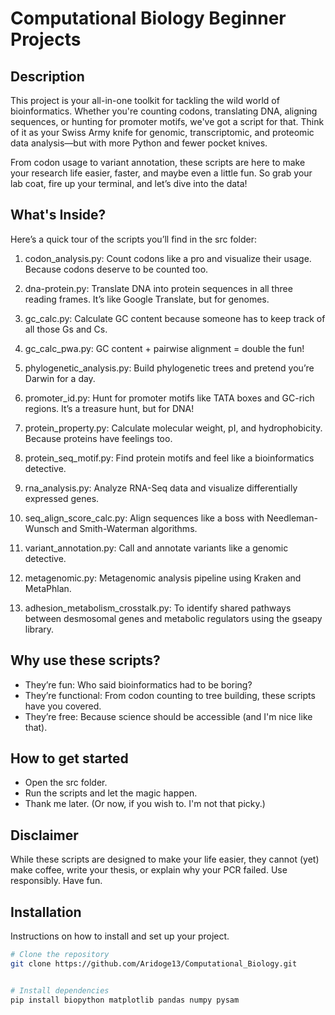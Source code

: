 # Computational Biology Beginner Projects

## Description
This project is your all-in-one toolkit for tackling the wild world of bioinformatics. Whether you're counting codons, translating DNA, aligning sequences, or hunting for promoter motifs, we've got a script for that. Think of it as your Swiss Army knife for genomic, transcriptomic, and proteomic data analysis—but with more Python and fewer pocket knives.

From codon usage to variant annotation, these scripts are here to make your research life easier, faster, and maybe even a little fun. So grab your lab coat, fire up your terminal, and let’s dive into the data!

## What's Inside? 
Here’s a quick tour of the scripts you’ll find in the src folder:

1. codon_analysis.py: Count codons like a pro and visualize their usage. Because codons deserve to be counted too. 

2. dna-protein.py: Translate DNA into protein sequences in all three reading frames. It’s like Google Translate, but for genomes. 

3. gc_calc.py: Calculate GC content because someone has to keep track of all those Gs and Cs. 

4. gc_calc_pwa.py: GC content + pairwise alignment = double the fun! 

5. phylogenetic_analysis.py: Build phylogenetic trees and pretend you’re Darwin for a day. 

6. promoter_id.py: Hunt for promoter motifs like TATA boxes and GC-rich regions. It’s a treasure hunt, but for DNA! 

7. protein_property.py: Calculate molecular weight, pI, and hydrophobicity. Because proteins have feelings too. 

8. protein_seq_motif.py: Find protein motifs and feel like a bioinformatics detective. 

9. rna_analysis.py: Analyze RNA-Seq data and visualize differentially expressed genes. 

10. seq_align_score_calc.py: Align sequences like a boss with Needleman-Wunsch and Smith-Waterman algorithms. 

11. variant_annotation.py: Call and annotate variants like a genomic detective. 

12. metagenomic.py: Metagenomic analysis pipeline using Kraken and MetaPhlan.

13. adhesion_metabolism_crosstalk.py: To identify shared pathways between desmosomal genes and metabolic regulators using the gseapy library.


## Why use these scripts? 

- They’re fun: Who said bioinformatics had to be boring? 
- They’re functional: From codon counting to tree building, these scripts have you covered. 
- They’re free: Because science should be accessible (and I'm nice like that). 


## How to get started
- Open the src folder.
- Run the scripts and let the magic happen. 
- Thank me later. (Or now, if you wish to. I'm not that picky.)


## Disclaimer
While these scripts are designed to make your life easier, they cannot (yet) make coffee, write your thesis, or explain why your PCR failed. Use responsibly. Have fun. 


## Installation
Instructions on how to install and set up your project.

```bash
# Clone the repository
git clone https://github.com/Aridoge13/Computational_Biology.git


# Install dependencies
pip install biopython matplotlib pandas numpy pysam